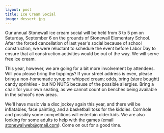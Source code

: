 ```yaml
---
layout: post
title: Ice Cream Social
image: dessert.jpg
---
```



Our annual Stonewall ice cream social will be held from 3 to 5 pm on Saturday, September 6 on the grounds of Stonewall Elementary School. After the forced cancellation of last year's social because of school construction, we were reluctant to schedule the event before Labor Day to ensure that all construction activities would be out of the way. We will serve free ice cream.

This year, however, we are going for a bit more involvement by attendees. Will you please bring the toppings? If your street address is even, please bring a non-homemade syrup or whipped cream; odds, bring (store bought) candy sprinkles - but NO NUTS because of the possible allergies. Bring a chair for your own seating, as we cannot count on benches being available in the school's new areas.

We'll have music via a disc jockey again this year, and there will be inflatables, face painting, and a basketball toss for the kiddies. Cornhole and possibly some competitions will entertain older kids. We are also looking for some adults to help with the games (email stonewallweb@gmail.com). Come on out for a good time.